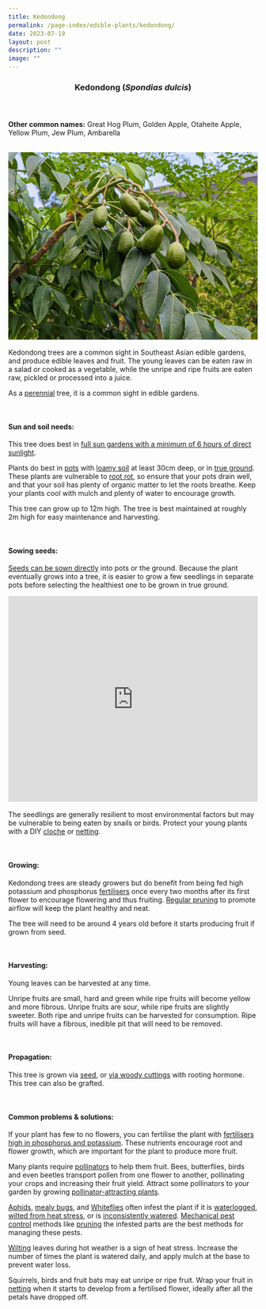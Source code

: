 ```yaml
---
title: Kedondong
permalink: /page-index/edible-plants/kedondong/
date: 2023-07-19
layout: post
description: ""
image: ""
---
```

<header>
	<h3>Kedondong (<em>Spondias dulcis</em>)</h3>
</header>
	
<section>
	<p><strong>Other common names:</strong> Great Hog Plum, Golden Apple, Otaheite Apple, Yellow Plum, Jew Plum, Ambarella</p>
	<br>
</section>

<section>
	<img title="Kedondong fruits. Photo by Jacqueline Chua." src="/images/Plants/kedondong%20(1)_jacquelinechua.jpg">
	<p>Kedondong trees are a common sight in Southeast Asian edible gardens, and produce edible leaves and fruit. The young leaves can be eaten raw in a salad or cooked as a vegetable, while the unripe and ripe fruits are eaten raw, pickled or processed into a juice.</p>
	<p>As a <a href="/learn-more-about-gardening/glossary/#p">perennial</a> tree, it is a common sight in edible gardens. </p>       
	<br>
</section>

<section>
	<h4>Sun and soil needs:</h4>
	<p>This tree does best in <a href="/page-index/horticulture-techniques/gauging-light/">full sun gardens with a minimum of 6 hours of direct sunlight</a>.</p>
	<p>Plants do best in <a href="/page-index/horticulture-techniques/planting-in-containers/">pots</a> with <a href="/page-index/horticulture-techniques/soil/">loamy soil</a> at least 30cm deep, or in <a href="/page-index/horticulture-techniques/true-ground/">true ground</a>. These plants are vulnerable to <a href="/page-index/plant-problems/root-rot">root rot</a>, so ensure that your pots drain well, and that your soil has plenty of organic matter to let the roots breathe. Keep your plants cool with mulch and plenty of water to encourage growth.</p>
	<p>This tree can grow up to 12m high. The tree is best maintained at roughly 2m high for easy maintenance and harvesting. </p>
	<br>
	</section>

<section>
  <h4>Sowing seeds:</h4>
	<p><a href="/page-index/horticulture-techniques/propagating-by-seed">Seeds can be sown directly</a> into pots or the ground. Because the plant eventually grows into a tree, it is easier to grow a few seedlings in separate pots before selecting the healthiest one to be grown in true ground.</p>
	<iframe width="100%" height="415" src="https://www.youtube.com/embed/x7J87wY7U6s" title="YouTube video player" frameborder="0" allow="accelerometer; autoplay; clipboard-write; encrypted-media; gyroscope; picture-in-picture; web-share" allowfullscreen=""></iframe>	<br>
	<p>The seedlings are generally resilient to most environmental factors but may be vulnerable to being eaten by snails or birds. Protect your young plants with a DIY <a href="/page-index/horticulture-techniques/cloches">cloche</a> or <a href="/page-index/hardscapes/netting">netting</a>. </p>
<br>
</section>

<section>
	<h4>Growing:</h4>
	<p>Kedondong trees are steady growers but do benefit from being fed high potassium and phosphorus <a href="/page-index/horticulture-techniques/fertilising/">fertilisers</a> once every two months after its first flower to encourage flowering and thus fruiting. <a href="/page-index/horticulture-techniques/pruning">Regular pruning</a> to promote airflow will keep the plant healthy and neat. </p>
	<p>The tree will need to be around 4 years old before it starts producing fruit if grown from seed.</p>
	<br>
</section>

<section>
	<h4>Harvesting:</h4>
	<p>Young leaves can be harvested at any time.</p>
	<p>Unripe fruits are small, hard and green while ripe fruits will become yellow and more fibrous. Unripe fruits are sour, while ripe fruits are slightly sweeter. Both ripe and unripe fruits can be harvested for consumption. Ripe fruits will have a fibrous, inedible pit that will need to be removed.</p>
	<br>
</section>

<section>
	<h4>Propagation:</h4>
	<p>This tree is grown via <a href="/page-index/horticulture-techniques/propagating-by-seed">seed</a>, or <a href="/page-index/horticulture-techniques/propagating-by-cuttings">via woody cuttings</a> with rooting hormone. This tree can also be grafted. </p>
	<br>
</section>

<section>
	<h4>Common problems &amp; solutions:</h4>
<p>If your plant has few to no flowers, you can fertilise the plant with <a href="/page-index/horticulture-techniques/fertilising/">fertilisers high in phosphorus and potassium</a>. These nutrients encourage root and flower growth, which are important for the plant to produce more fruit.</p>
	<p>Many plants require <a href="/page-index/biodiversity/pollinators/">pollinators</a> to help them fruit. Bees, butterflies, birds and even beetles transport pollen from one flower to another, pollinating your crops and increasing their fruit yield. Attract some pollinators to your garden by growing <a href="/page-index/glossary/biodiversity-attracting-plants">pollinator-attracting plants</a>. </p>
<p><a href="/page-index/pests/ahpids">Aphids</a>, <a href="/page-index/pests/mealy-bugs">mealy bugs</a>, and <a href="/page-index/pests/whiteflies/">Whiteflies</a> often infest the plant if it is <a href="/page-index/plant-problems/waterlogging/">waterlogged</a>, <a href="/page-index/plant-problems/wilting/">wilted from heat stress</a>, or is <a href="/page-index/horticulture-techniques/watering/">inconsistently watered</a>. <a href="/horticulture-techniques/pest-control/">Mechanical pest control</a> methods like <a href="/page-index/horticulture-techniques/pruning/">pruning</a> the infested parts are the best methods for managing these pests.</p><p><a href="/page-index/plant-problems/wilting">Wilting</a> leaves during hot weather is a sign of heat stress. Increase the number of times the plant is watered daily, and apply mulch at the base to prevent water loss. </p>
	<p>Squirrels, birds and fruit bats may eat unripe or ripe fruit. Wrap your fruit in <a href="/page-index/hardscapes/netting/">netting</a> when it starts to develop from a fertilised flower, ideally after all the petals have dropped off.</p>
	<br>
</section>